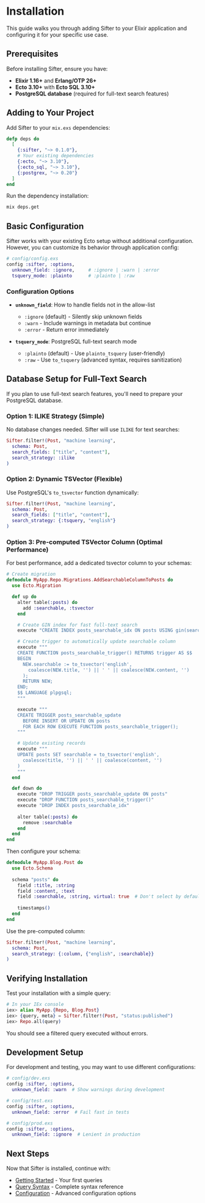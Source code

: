 # Installation

This guide walks you through adding Sifter to your Elixir application and configuring it for your specific use case.

## Prerequisites

Before installing Sifter, ensure you have:

- **Elixir 1.16+** and **Erlang/OTP 26+**
- **Ecto 3.10+** with **Ecto SQL 3.10+**
- **PostgreSQL database** (required for full-text search features)

## Adding to Your Project

Add Sifter to your `mix.exs` dependencies:

```elixir
defp deps do
  [
    {:sifter, "~> 0.1.0"},
    # Your existing dependencies
    {:ecto, "~> 3.10"},
    {:ecto_sql, "~> 3.10"},
    {:postgrex, "~> 0.20"}
  ]
end
```

Run the dependency installation:

```bash
mix deps.get
```

## Basic Configuration

Sifter works with your existing Ecto setup without additional configuration. However, you can customize its behavior through application config:

```elixir
# config/config.exs
config :sifter, :options,
  unknown_field: :ignore,     # :ignore | :warn | :error
  tsquery_mode: :plainto      # :plainto | :raw
```

### Configuration Options

- **`unknown_field`**: How to handle fields not in the allow-list
  - `:ignore` (default) - Silently skip unknown fields
  - `:warn` - Include warnings in metadata but continue
  - `:error` - Return error immediately
  
- **`tsquery_mode`**: PostgreSQL full-text search mode
  - `:plainto` (default) - Use `plainto_tsquery` (user-friendly)
  - `:raw` - Use `to_tsquery` (advanced syntax, requires sanitization)

## Database Setup for Full-Text Search

If you plan to use full-text search features, you'll need to prepare your PostgreSQL database.

### Option 1: ILIKE Strategy (Simple)

No database changes needed. Sifter will use `ILIKE` for text searches:

```elixir
Sifter.filter!(Post, "machine learning",
  schema: Post,
  search_fields: ["title", "content"],
  search_strategy: :ilike
)
```

### Option 2: Dynamic TSVector (Flexible)

Use PostgreSQL's `to_tsvector` function dynamically:

```elixir
Sifter.filter!(Post, "machine learning",
  schema: Post,
  search_fields: ["title", "content"],
  search_strategy: {:tsquery, "english"}
)
```

### Option 3: Pre-computed TSVector Column (Optimal Performance)

For best performance, add a dedicated tsvector column to your schemas:

```elixir
# Create migration
defmodule MyApp.Repo.Migrations.AddSearchableColumnToPosts do
  use Ecto.Migration

  def up do
    alter table(:posts) do
      add :searchable, :tsvector
    end

    # Create GIN index for fast full-text search
    execute "CREATE INDEX posts_searchable_idx ON posts USING gin(searchable)"

    # Create trigger to automatically update searchable column
    execute """
    CREATE FUNCTION posts_searchable_trigger() RETURNS trigger AS $$
    BEGIN
      NEW.searchable := to_tsvector('english', 
        coalesce(NEW.title, '') || ' ' || coalesce(NEW.content, '')
      );
      RETURN NEW;
    END;
    $$ LANGUAGE plpgsql;
    """

    execute """
    CREATE TRIGGER posts_searchable_update 
      BEFORE INSERT OR UPDATE ON posts 
      FOR EACH ROW EXECUTE FUNCTION posts_searchable_trigger();
    """

    # Update existing records
    execute """
    UPDATE posts SET searchable = to_tsvector('english', 
      coalesce(title, '') || ' ' || coalesce(content, '')
    )
    """
  end

  def down do
    execute "DROP TRIGGER posts_searchable_update ON posts"
    execute "DROP FUNCTION posts_searchable_trigger()"
    execute "DROP INDEX posts_searchable_idx"
    
    alter table(:posts) do
      remove :searchable
    end
  end
end
```

Then configure your schema:

```elixir
defmodule MyApp.Blog.Post do
  use Ecto.Schema
  
  schema "posts" do
    field :title, :string
    field :content, :text
    field :searchable, :string, virtual: true  # Don't select by default
    
    timestamps()
  end
end
```

Use the pre-computed column:

```elixir
Sifter.filter!(Post, "machine learning",
  schema: Post,
  search_strategy: {:column, {"english", :searchable}}
)
```

## Verifying Installation

Test your installation with a simple query:

```elixir
# In your IEx console
iex> alias MyApp.{Repo, Blog.Post}
iex> {query, meta} = Sifter.filter!(Post, "status:published")
iex> Repo.all(query)
```

You should see a filtered query executed without errors.

## Development Setup

For development and testing, you may want to use different configurations:

```elixir
# config/dev.exs
config :sifter, :options,
  unknown_field: :warn  # Show warnings during development

# config/test.exs
config :sifter, :options,
  unknown_field: :error  # Fail fast in tests

# config/prod.exs
config :sifter, :options,
  unknown_field: :ignore  # Lenient in production
```

## Next Steps

Now that Sifter is installed, continue with:

- [Getting Started](getting-started.md) - Your first queries
- [Query Syntax](query-syntax.md) - Complete syntax reference
- [Configuration](configuration.md) - Advanced configuration options